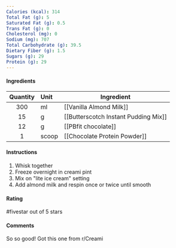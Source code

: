 ```yaml
---
Calories (kcal): 314
Total Fat (g): 5
Saturated Fat (g): 0.5
Trans Fat (g): 0
Cholesterol (mg): 0
Sodium (mg): 707
Total Carbohydrate (g): 39.5
Dietary Fiber (g): 1.5
Sugars (g): 29
Protein (g): 29
---
```

#### Ingredients

| Quantity | Unit  | Ingredient                           |
| :------: | :---- | ------------------------------------ |
|   300    | ml    | [[Vanilla Almond Milk]]              |
|    15    | g     | [[Butterscotch Instant Pudding Mix]] |
|    12    | g     | [[PBfit chocolate]]                  |
|    1     | scoop | [[Chocolate Protein Powder]]         |

#### Instructions

1. Whisk together
2. Freeze overnight in creami pint
3. Mix on "lite ice cream" setting
4. Add almond milk and respin once or twice until smooth

#### Rating

#fivestar out of 5 stars

#### Comments

So so good! Got this one from r/Creami
